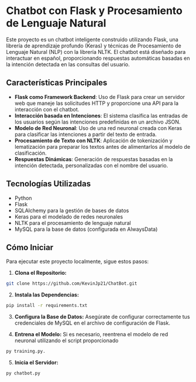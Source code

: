 # Chatbot con Flask y Procesamiento de Lenguaje Natural

Este proyecto es un chatbot inteligente construido utilizando Flask, una librería de aprendizaje profundo (Keras) y técnicas de Procesamiento de Lenguaje Natural (NLP) con la librería NLTK. El chatbot está diseñado para interactuar en español, proporcionando respuestas automáticas basadas en la intención detectada en las consultas del usuario.

## Características Principales

- **Flask como Framework Backend**: Uso de Flask para crear un servidor web que maneje las solicitudes HTTP y proporcione una API para la interacción con el chatbot.
- **Interacción basada en Intenciones**: El sistema clasifica las entradas de los usuarios según las intenciones predefinidas en un archivo JSON.
- **Modelo de Red Neuronal**: Uso de una red neuronal creada con Keras para clasificar las intenciones a partir del texto de entrada.
- **Procesamiento de Texto con NLTK**: Aplicación de tokenización y lematización para preparar los textos antes de alimentarlos al modelo de clasificación.
- **Respuestas Dinámicas**: Generación de respuestas basadas en la intención detectada, personalizadas con el nombre del usuario.

## Tecnologías Utilizadas

- Python
- Flask
- SQLAlchemy para la gestión de bases de datos
- Keras para el modelado de redes neuronales
- NLTK para el procesamiento de lenguaje natural
- MySQL para la base de datos (configurada en AlwaysData)

## Cómo Iniciar

Para ejecutar este proyecto localmente, sigue estos pasos:

1. **Clona el Repositorio:**
```bash
git clone https://github.com/KevinJp21/ChatBot.git
```
2. **Instala las Dependencias:**
```bash
pip install -r requirements.txt
```
3. **Configura la Base de Datos:**
Asegúrate de configurar correctamente tus credenciales de MySQL en el archivo de configuración de Flask.

4. **Entrena el Modelo:**
Si es necesario, reentrena el modelo de red neuronal utilizando el script proporcionado
 ```bash
py training.py.
 ```
5. **Inicia el Servidor:**
```bash
py chatbot.py

